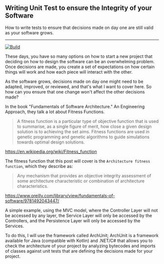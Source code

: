 ## Writing Unit Test to ensure the Integrity of your Software

How to write tests to ensure that decisions made on day one are still valid as your software grows.

---
[![Build](https://github.com/tiarebalbi/archunit-demo/actions/workflows/build.yml/badge.svg)](https://github.com/tiarebalbi/archunit-demo/actions/workflows/build.yml)

These days, you have so many options on how to start a new project that deciding on how to design the software can be an overwhelming problem. Once decisions are made, you create a set of expectations on how certain things will work and how each piece will interact with the other.

As the software grows, decisions made on day one might need to be adapted, improved, or reviewed, and that's what I want to cover here. So how can you ensure that one change won't affect the other decisions made?

In the book "Fundamentals of Software Architecture." An Engineering Approach, they talk a lot about Fitness Functions.

> A fitness function is a particular type of objective function that is used to summarise, as a single figure of merit, how close a given design solution is to achieving the set aims. Fitness functions are used in genetic programming and genetic algorithms to guide simulations towards optimal design solutions.

https://en.wikipedia.org/wiki/Fitness_function

The fitness function that this post will cover is the `Architecture fitness function`, which they describe as:
> Any mechanism that provides an objective integrity assessment of some architecture characteristic or combination of architecture characteristics.

https://www.oreilly.com/library/view/fundamentals-of-software/9781492043447/

A simple example, using the MVC model, where the Controller Layer will not be accessed by any layer, the Service Layer will only be accessed by the Controllers, and the Persistence Layer will only be accessed by the Services.

To do this, I will use the framework called ArchUnit; ArchUnit is a framework available for Java (compatible with Kotlin) and .NET/C# that allows you to check the architecture of your project by analyzing bytecodes and imports of classes against unit tests that are defining the decisions made for your project.
